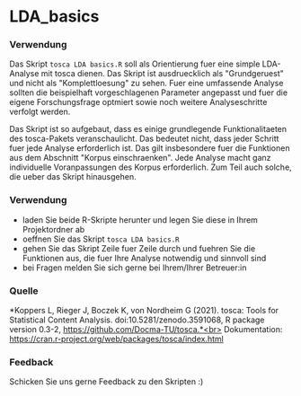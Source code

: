 # LDA_basics

### Verwendung
Das Skript `tosca LDA basics.R` soll als Orientierung fuer eine simple LDA-Analyse mit tosca dienen. Das Skript ist ausdruecklich als "Grundgeruest" und nicht als "Komplettloesung" zu sehen. Fuer eine umfassende Analyse sollten die beispielhaft vorgeschlagenen Parameter angepasst und fuer die eigene Forschungsfrage optmiert sowie noch weitere Analyseschritte verfolgt werden.

Das Skript ist so aufgebaut, dass es einige grundlegende Funktionalitaeten des tosca-Pakets veranschaulicht. Das bedeutet nicht, dass jeder Schritt fuer jede Analyse erforderlich ist. Das gilt insbesondere fuer die Funktionen aus dem Abschnitt "Korpus einschraenken". Jede Analyse macht ganz individuelle Voranpassungen des Korpus erforderlich. Zum Teil auch solche, die ueber das Skript hinausgehen.

### Verwendung
* laden Sie beide R-Skripte herunter und legen Sie diese in Ihrem Projektordner ab
* oeffnen Sie das Skript `tosca LDA basics.R`
* gehen Sie das Skript Zeile fuer Zeile durch und fuehren Sie die Funktionen aus, die fuer Ihre Analyse notwendig und sinnvoll sind
* bei Fragen melden Sie sich gerne bei Ihrem/Ihrer Betreuer:in

### Quelle
*Koppers L, Rieger J, Boczek K, von Nordheim G (2021). tosca: Tools for Statistical Content Analysis. doi:10.5281/zenodo.3591068, R package version 0.3-2, https://github.com/Docma-TU/tosca.*<br>
Dokumentation: https://cran.r-project.org/web/packages/tosca/index.html


### Feedback
Schicken Sie uns gerne Feedback zu den Skripten :)
